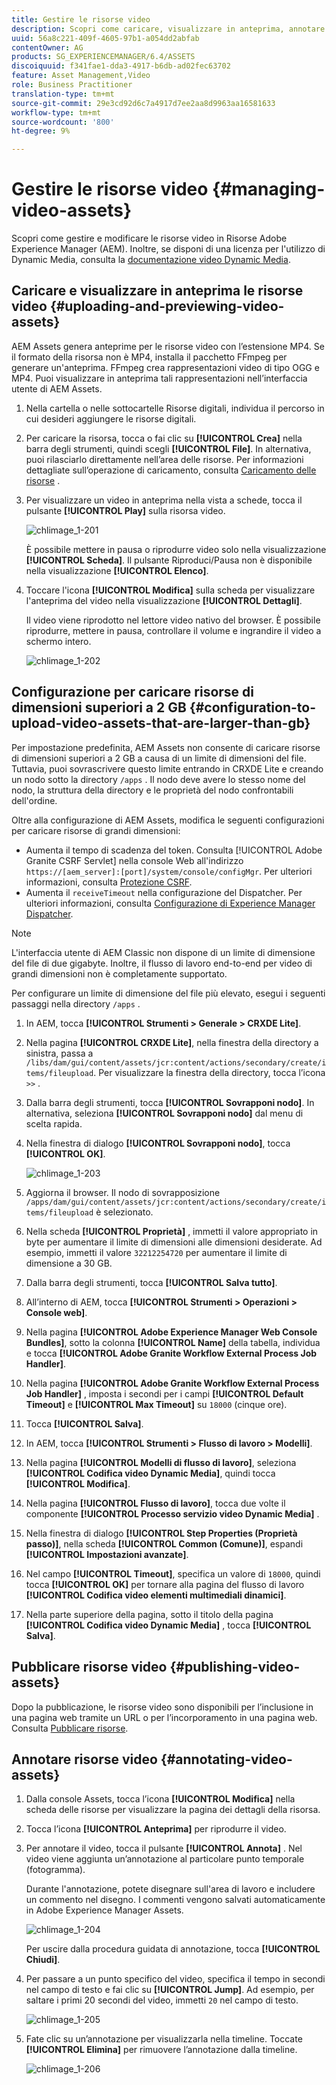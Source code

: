```yaml
---
title: Gestire le risorse video
description: Scopri come caricare, visualizzare in anteprima, annotare e pubblicare risorse video.
uuid: 56a8c221-409f-4605-97b1-a054dd2abfab
contentOwner: AG
products: SG_EXPERIENCEMANAGER/6.4/ASSETS
discoiquuid: f341fae1-dda3-4917-b6db-ad02fec63702
feature: Asset Management,Video
role: Business Practitioner
translation-type: tm+mt
source-git-commit: 29e3cd92d6c7a4917d7ee2aa8d9963aa16581633
workflow-type: tm+mt
source-wordcount: '800'
ht-degree: 9%

---
```



# Gestire le risorse video {#managing-video-assets}

Scopri come gestire e modificare le risorse video in Risorse Adobe Experience Manager (AEM). Inoltre, se disponi di una licenza per l&#39;utilizzo di Dynamic Media, consulta la [documentazione video Dynamic Media](video.md).

## Caricare e visualizzare in anteprima le risorse video {#uploading-and-previewing-video-assets}

AEM Assets genera anteprime per le risorse video con l’estensione MP4. Se il formato della risorsa non è MP4, installa il pacchetto FFmpeg per generare un&#39;anteprima. FFmpeg crea rappresentazioni video di tipo OGG e MP4. Puoi visualizzare in anteprima tali rappresentazioni nell’interfaccia utente di AEM Assets.

1. Nella cartella o nelle sottocartelle Risorse digitali, individua il percorso in cui desideri aggiungere le risorse digitali.
1. Per caricare la risorsa, tocca o fai clic su **[!UICONTROL Crea]** nella barra degli strumenti, quindi scegli **[!UICONTROL File]**. In alternativa, puoi rilasciarlo direttamente nell’area delle risorse. Per informazioni dettagliate sull’operazione di caricamento, consulta [Caricamento delle risorse](managing-assets-touch-ui.md#uploading-assets) .
1. Per visualizzare un video in anteprima nella vista a schede, tocca il pulsante **[!UICONTROL Play]** sulla risorsa video.

   ![chlimage_1-201](assets/chlimage_1-201.png)

   È possibile mettere in pausa o riprodurre video solo nella visualizzazione **[!UICONTROL Scheda]**. Il pulsante Riproduci/Pausa non è disponibile nella visualizzazione **[!UICONTROL Elenco]**.

1. Toccare l&#39;icona **[!UICONTROL Modifica]** sulla scheda per visualizzare l&#39;anteprima del video nella visualizzazione **[!UICONTROL Dettagli]**.

   Il video viene riprodotto nel lettore video nativo del browser. È possibile riprodurre, mettere in pausa, controllare il volume e ingrandire il video a schermo intero.

   ![chlimage_1-202](assets/chlimage_1-202.png)

## Configurazione per caricare risorse di dimensioni superiori a 2 GB {#configuration-to-upload-video-assets-that-are-larger-than-gb}

Per impostazione predefinita, AEM Assets non consente di caricare risorse di dimensioni superiori a 2 GB a causa di un limite di dimensioni del file. Tuttavia, puoi sovrascrivere questo limite entrando in CRXDE Lite e creando un nodo sotto la directory `/apps` . Il nodo deve avere lo stesso nome del nodo, la struttura della directory e le proprietà del nodo confrontabili dell&#39;ordine.

Oltre alla configurazione di AEM Assets, modifica le seguenti configurazioni per caricare risorse di grandi dimensioni:

* Aumenta il tempo di scadenza del token. Consulta [!UICONTROL Adobe Granite CSRF Servlet] nella console Web all&#39;indirizzo `https://[aem_server]:[port]/system/console/configMgr`. Per ulteriori informazioni, consulta [Protezione CSRF](/help/sites-developing/csrf-protection.md).
* Aumenta il `receiveTimeout` nella configurazione del Dispatcher. Per ulteriori informazioni, consulta [Configurazione di Experience Manager Dispatcher](https://docs.adobe.com/content/help/en/experience-manager-dispatcher/using/configuring/dispatcher-configuration.html#renders-options).

>[!NOTE]
>
>L&#39;interfaccia utente di AEM Classic non dispone di un limite di dimensione del file di due gigabyte. Inoltre, il flusso di lavoro end-to-end per video di grandi dimensioni non è completamente supportato.

Per configurare un limite di dimensione del file più elevato, esegui i seguenti passaggi nella directory `/apps` .

1. In AEM, tocca **[!UICONTROL Strumenti > Generale > CRXDE Lite]**.
1. Nella pagina **[!UICONTROL CRXDE Lite]**, nella finestra della directory a sinistra, passa a `/libs/dam/gui/content/assets/jcr:content/actions/secondary/create/items/fileupload`. Per visualizzare la finestra della directory, tocca l’icona `>>` .
1. Dalla barra degli strumenti, tocca **[!UICONTROL Sovrapponi nodo]**. In alternativa, seleziona **[!UICONTROL Sovrapponi nodo]** dal menu di scelta rapida.
1. Nella finestra di dialogo **[!UICONTROL Sovrapponi nodo]**, tocca **[!UICONTROL OK]**.

   ![chlimage_1-203](assets/chlimage_1-203.png)

1. Aggiorna il browser. Il nodo di sovrapposizione `/apps/dam/gui/content/assets/jcr:content/actions/secondary/create/items/fileupload` è selezionato.
1. Nella scheda **[!UICONTROL Proprietà]** , immetti il valore appropriato in byte per aumentare il limite di dimensioni alle dimensioni desiderate. Ad esempio, immetti il valore `32212254720` per aumentare il limite di dimensione a 30 GB.

1. Dalla barra degli strumenti, tocca **[!UICONTROL Salva tutto]**.
1. All’interno di AEM, tocca **[!UICONTROL Strumenti > Operazioni > Console web]**.
1. Nella pagina **[!UICONTROL Adobe Experience Manager Web Console Bundles]**, sotto la colonna **[!UICONTROL Name]** della tabella, individua e tocca **[!UICONTROL Adobe Granite Workflow External Process Job Handler]**.
1. Nella pagina **[!UICONTROL Adobe Granite Workflow External Process Job Handler]** , imposta i secondi per i campi **[!UICONTROL Default Timeout]** e **[!UICONTROL Max Timeout]** su `18000` (cinque ore).
1. Tocca **[!UICONTROL Salva]**.
1. In AEM, tocca **[!UICONTROL Strumenti > Flusso di lavoro > Modelli]**.
1. Nella pagina **[!UICONTROL Modelli di flusso di lavoro]**, seleziona **[!UICONTROL Codifica video Dynamic Media]**, quindi tocca **[!UICONTROL Modifica]**.
1. Nella pagina **[!UICONTROL Flusso di lavoro]**, tocca due volte il componente **[!UICONTROL Processo servizio video Dynamic Media]** .
1. Nella finestra di dialogo **[!UICONTROL Step Properties (Proprietà passo)]**, nella scheda **[!UICONTROL Common (Comune)]**, espandi **[!UICONTROL Impostazioni avanzate]**.
1. Nel campo **[!UICONTROL Timeout]**, specifica un valore di `18000`, quindi tocca **[!UICONTROL OK]** per tornare alla pagina del flusso di lavoro **[!UICONTROL Codifica video elementi multimediali dinamici]**.
1. Nella parte superiore della pagina, sotto il titolo della pagina **[!UICONTROL Codifica video Dynamic Media]** , tocca **[!UICONTROL Salva]**.

## Pubblicare risorse video {#publishing-video-assets}

Dopo la pubblicazione, le risorse video sono disponibili per l’inclusione in una pagina web tramite un URL o per l’incorporamento in una pagina web. Consulta [Pubblicare risorse](publishing-dynamicmedia-assets.md).

## Annotare risorse video {#annotating-video-assets}

1. Dalla console Assets, tocca l’icona **[!UICONTROL Modifica]** nella scheda delle risorse per visualizzare la pagina dei dettagli della risorsa.
1. Tocca l’icona **[!UICONTROL Anteprima]** per riprodurre il video.
1. Per annotare il video, tocca il pulsante **[!UICONTROL Annota]** . Nel video viene aggiunta un’annotazione al particolare punto temporale (fotogramma).

   Durante l&#39;annotazione, potete disegnare sull&#39;area di lavoro e includere un commento nel disegno. I commenti vengono salvati automaticamente in Adobe Experience Manager Assets.

   ![chlimage_1-204](assets/chlimage_1-204.png)

   Per uscire dalla procedura guidata di annotazione, tocca **[!UICONTROL Chiudi]**.

1. Per passare a un punto specifico del video, specifica il tempo in secondi nel campo di testo e fai clic su **[!UICONTROL Jump]**. Ad esempio, per saltare i primi 20 secondi del video, immetti `20` nel campo di testo.

   ![chlimage_1-205](assets/chlimage_1-205.png)

1. Fate clic su un’annotazione per visualizzarla nella timeline. Toccate **[!UICONTROL Elimina]** per rimuovere l’annotazione dalla timeline.

   ![chlimage_1-206](assets/chlimage_1-206.png)
